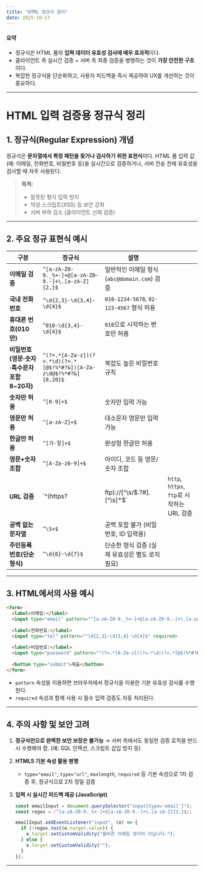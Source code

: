 ```yaml
---
title: "HTML 정규식 정리"
date: 2025-10-17
---
```


#### 요약

* 정규식은 HTML 폼의 **입력 데이터 유효성 검사에 매우 효과적**이다.
* 클라이언트 측 실시간 검증 + 서버 측 최종 검증을 병행하는 것이 **가장 안전한 구조**이다.
* 복잡한 정규식을 단순화하고, 사용자 피드백을 즉시 제공하여 UX를 개선하는 것이 중요하다.
---

#  HTML 입력 검증용 정규식 정리

## 1. 정규식(Regular Expression) 개념

정규식은 **문자열에서 특정 패턴을 찾거나 검사하기 위한 표현식**이다.
HTML 폼 입력 값(예: 이메일, 전화번호, 비밀번호 등)을 실시간으로 검증하거나,
서버 전송 전에 유효성을 검사할 때 자주 사용된다.

>  **목적:**
>
> * 잘못된 형식 입력 방지
> * 악성 스크립트(XSS) 등 보안 강화
> * 서버 부하 감소 (클라이언트 선제 검증)

---

## 2. 주요 정규 표현식 예시

| 구분                             | 정규식                                                                | 설명                                   |                                     |
| ------------------------------ | ------------------------------------------------------------------ | ------------------------------------ | ----------------------------------- |
| **이메일 검증**                     | `^[a-zA-Z0-9._%+-]+@[a-zA-Z0-9.-]+\.[a-zA-Z]{2,}$`                 | 일반적인 이메일 형식(`abc@domain.com`) 검증     |                                     |
| **국내 전화번호**                    | `^\d{2,3}-\d{3,4}-\d{4}$`                                          | `010-1234-5678`, `02-123-4567` 형식 허용 |                                     |
| **휴대폰 번호(010만)**               | `^010-\d{3,4}-\d{4}$`                                              | `010`으로 시작하는 번호만 허용                  |                                     |
| **비밀번호 (영문·숫자·특수문자 포함 8~20자)** | `^(?=.*[A-Za-z])(?=.*\d)(?=.*[@$!%*#?&])[A-Za-z\d@$!%*#?&]{8,20}$` | 복잡도 높은 비밀번호 규칙                       |                                     |
| **숫자만 허용**                     | `^[0-9]+$`                                                         | 숫자만 입력 가능                            |                                     |
| **영문만 허용**                     | `^[a-zA-Z]+$`                                                      | 대소문자 영문만 입력 가능                       |                                     |
| **한글만 허용**                     | `^[가-힣]+$`                                                         | 완성형 한글만 허용                           |                                     |
| **영문+숫자 조합**                   | `^[A-Za-z0-9]+$`                                                   | 아이디, 코드 등 영문/숫자 조합                   |                                     |
| **URL 검증**                     | `^(https?                                                          | ftp)://[^\s/$.?#].[^\s]*$`           | `http`, `https`, `ftp`로 시작하는 URL 검증 |
| **공백 없는 문자열**                  | `^\S+$`                                                            | 공백 포함 불가 (비밀번호, ID 입력용)              |                                     |
| **주민등록번호(단순 형식)**              | `^\d{6}-\d{7}$`                                                    | 단순한 형식 검증 (실제 유효성은 별도 로직 필요)         |                                     |

---

## 3. HTML에서의 사용 예시

```html
<form>
  <label>이메일:</label>
  <input type="email" pattern="^[a-zA-Z0-9._%+-]+@[a-zA-Z0-9.-]+\.[a-zA-Z]{2,}$" required>
  
  <label>전화번호:</label>
  <input type="tel" pattern="^\d{2,3}-\d{3,4}-\d{4}$" required>
  
  <label>비밀번호:</label>
  <input type="password" pattern="^(?=.*[A-Za-z])(?=.*\d)(?=.*[@$!%*#?&])[A-Za-z\d@$!%*#?&]{8,20}$" required>
  
  <button type="submit">제출</button>
</form>
```

* `pattern` 속성을 이용하면 브라우저에서 정규식을 이용한 기본 유효성 검사를 수행한다.
* `required` 속성과 함께 사용 시 필수 입력 검증도 자동 처리된다.

---

## 4. 주의 사항 및 보안 고려

1. **정규식만으로 완벽한 보안 보장은 불가능**
   → 서버 측에서도 동일한 검증 로직을 반드시 수행해야 함.
   (예: SQL 인젝션, 스크립트 삽입 방지 등)

2. **HTML5 기본 속성 활용 병행**

   * `type="email"`, `type="url"`, `maxlength`, `required` 등
     기본 속성으로 1차 검증 후, 정규식으로 2차 정밀 검증

3. **입력 시 실시간 피드백 제공 (JavaScript)**

   ```javascript
   const emailInput = document.querySelector("input[type='email']");
   const regex = /^[a-zA-Z0-9._%+-]+@[a-zA-Z0-9.-]+\.[a-zA-Z]{2,}$/;

   emailInput.addEventListener("input", (e) => {
     if (!regex.test(e.target.value)) {
       e.target.setCustomValidity("올바른 이메일 형식이 아닙니다.");
     } else {
       e.target.setCustomValidity("");
     }
   });
   ```

---



